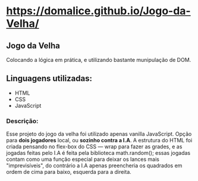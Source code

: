 # https://domalice.github.io/Jogo-da-Velha/

## Jogo da Velha
Colocando a lógica em prática, e utilizando bastante munipulação de DOM.

## Linguagens utilizadas:
* HTML
* CSS
* JavaScript

### Descrição:
Esse projeto do jogo da velha foi utilizado apenas vanilla JavaScript.
Opção para **dois jogadores** local, ou **sozinho contra a I.A**.
A estrutura do HTML foi criada pensando no flex-box do CSS — wrap para fazer as grades, e as jogadas feitas pelo I.A é feita pela biblioteca math.random(); essas jogadas contam como uma função especial para deixar os lances mais "imprevisíveis", do contrário a I.A apenas preencheria os quadrados em ordem de cima para baixo, esquerda para a direita.
